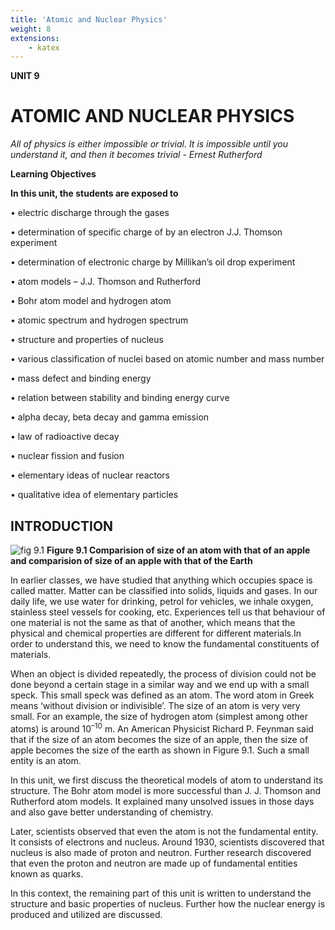 ```yaml
---
title: 'Atomic and Nuclear Physics'
weight: 8
extensions:
    - katex
---
```


**UNIT 9**
# ATOMIC AND NUCLEAR PHYSICS

*All of physics is either impossible or trivial. It is impossible until you understand it, and then it becomes trivial - Ernest Rutherford*


**Learning Objectives**


**In this unit, the students are exposed to** 

• electric discharge through the gases 

• determination of specific charge of by an electron J.J. Thomson experiment

• determination of electronic charge by Millikan’s oil drop experiment

• atom models – J.J. Thomson and Rutherford

• Bohr atom model and hydrogen atom

• atomic spectrum and hydrogen spectrum

• structure and properties of nucleus

• various classification of nuclei based on atomic number  and mass number

• mass defect and binding energy

• relation between stability and binding energy curve

• alpha decay, beta decay and gamma emission

• law of radioactive decay

• nuclear fission and fusion

• elementary ideas of nuclear reactors

• qualitative idea of elementary particles


## INTRODUCTION


![fig 9.1](9.1.png "") 
**Figure 9.1 Comparision of size of an atom with that of an apple and comparision of size of an apple with that of the Earth**



In earlier classes, we have studied that anything which occupies space is called matter. Matter can be classified into solids, liquids and gases. In our daily life, we use water for drinking, petrol for vehicles, we inhale oxygen, stainless steel vessels for cooking, etc. Experiences tell us that behaviour of one material is not the same as that of another, which means that the physical and chemical properties are different for different materials.In order to understand this, we need to know the fundamental constituents of materials.

When an object is divided repeatedly, the process of division could not be done beyond a certain stage in a similar way and we end up with a small speck. This small speck was defined as an atom. The word atom in Greek means ‘without division or indivisible’. The size of an atom is very very small. For an example, the size of hydrogen atom (simplest among other atoms) is around 10<sup>–10</sup> m. An American Physicist Richard P. Feynman said that if the size of an atom becomes the size of an apple, then the size of apple becomes the size of the earth as shown in Figure 9.1. Such a small entity is an atom.

In this unit, we first discuss the theoretical models of atom to understand its structure. The Bohr atom model is more successful than J. J. Thomson and Rutherford atom models. It explained many unsolved issues in those days and also gave better understanding of chemistry.

Later, scientists observed that even the atom is not the fundamental entity. It consists of electrons and nucleus. Around 1930, scientists discovered that nucleus is also made of proton and neutron. Further research discovered that even the proton and neutron are made up of fundamental entities known as quarks.

In this context, the remaining part of this unit is written to understand the structure and basic properties of nucleus. Further how the nuclear energy is produced and utilized are discussed.
